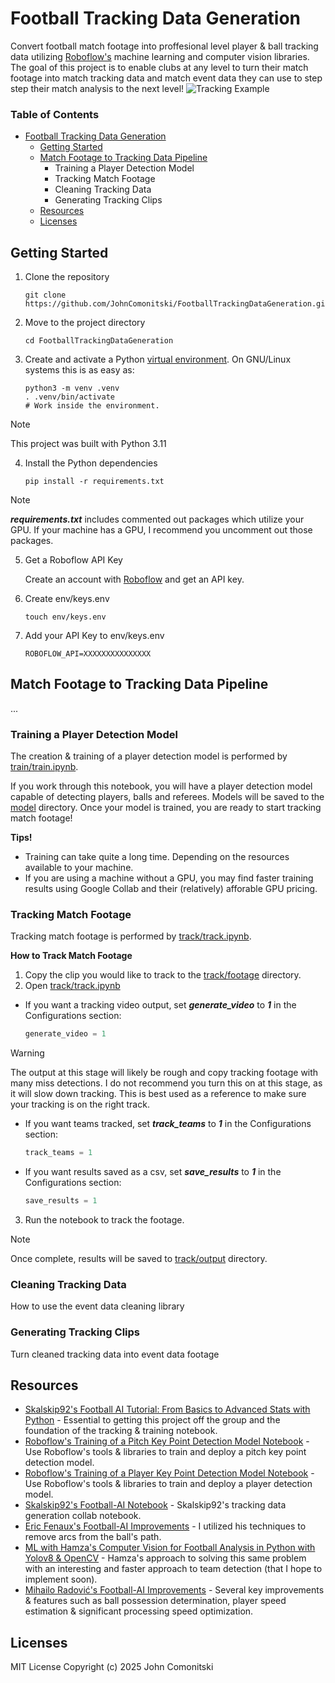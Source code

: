 # Football Tracking Data Generation
Convert football match footage into proffesional level player & ball tracking data utilizing [Roboflow's](https://roboflow.com/) machine learning and computer vision libraries. The goal of this project is to enable clubs at any level to turn their match footage into match tracking data and match event data they can use to step step their match analysis to the next level!
![Tracking Example](./examples/tracking.png)


### Table of Contents
<!--TOC-->
- [Football Tracking Data Generation](fFootball-tracking-data-generation)
  - [Getting Started](#getting-started)
  - [Match Footage to Tracking Data Pipeline](#match-footage-to-tracking-data-Pipeline)
    - Training a Player Detection Model
    - Tracking Match Footage
    - Cleaning Tracking Data
    - Generating Tracking Clips
  - [Resources](#resources)
  - [Licenses](#license)

## Getting Started
1. Clone the repository

    ```shell
    git clone https://github.com/JohnComonitski/FootballTrackingDataGeneration.git
    ```

2. Move to the project directory

    ```shell
    cd FootballTrackingDataGeneration
    ```

3. Create and activate a Python
    [virtual environment](https://docs.python.org/3/library/venv.html#creating-virtual-environments).
    On GNU/Linux systems this is as easy as:

    ```shell
    python3 -m venv .venv
    . .venv/bin/activate
    # Work inside the environment.
    ```
  > [!NOTE]
  > This project was built with Python 3.11


4. Install the Python dependencies
    ```shell
    pip install -r requirements.txt
    ```
  > [!NOTE]
  > **_requirements.txt_** includes commented out packages which utilize your GPU. If your machine has a GPU, I recommend you uncomment out those packages.

5. Get a Roboflow API Key
   
    Create an account with [Roboflow](https://roboflow.com/) and get an API key.

6. Create env/keys.env

    ```shell
    touch env/keys.env
    ```

7. Add your API Key to env/keys.env

    ```
    ROBOFLOW_API=XXXXXXXXXXXXXXX
    ```

## Match Footage to Tracking Data Pipeline
...

### Training a Player Detection Model
The creation & training of a player detection model is performed by [train/train.ipynb](./train/train.ipynb). 

If you work through this notebook, you will have a player detection model capable of detecting players, balls and referees. Models will be saved to the [model](./model) directory. Once your model is trained, you are ready to start tracking match footage!

**Tips!**
- Training can take quite a long time. Depending on the resources available to your machine.
- If you are using a machine without a GPU, you may find faster training results using Google Collab and their (relatively) afforable GPU pricing.

### Tracking Match Footage
Tracking match footage is performed by [track/track.ipynb](./track/track.ipynb).

**How to Track Match Footage**
1. Copy the clip you would like to track to the [track/footage](./track/footage) directory.
2. Open [track/track.ipynb](./track/track.ipynb)
- If you want a tracking video output, set **_generate_video_** to **_1_** in the Configurations section:
    ```python
    generate_video = 1
    ```
> [!Warning] 
> The output at this stage will likely be rough and copy tracking footage with many miss detections. I do not recommend you turn this on at this stage, as it will slow down tracking. This is best used as a reference to make sure your tracking is on the right track.
- If you want teams tracked, set **_track_teams_** to **_1_** in the Configurations section:
    ```python
    track_teams = 1
    ```
- If you want results saved as a csv, set **_save_results_** to **_1_** in the Configurations section:
    ```python
    save_results = 1
    ```
3. Run the notebook to track the footage.
> [!Note] 
> Once complete, results will be saved to [track/output](./track/output) directory.

### Cleaning Tracking Data
How to use the event data cleaning library

### Generating Tracking Clips
Turn cleaned tracking data into event data footage

## Resources
- [Skalskip92's Football AI Tutorial: From Basics to Advanced Stats with Python](https://www.youtube.com/watch?v=aBVGKoNZQUw) - Essential to getting this project off the group and the foundation of the tracking & training notebook.
- [Roboflow's Training of a Pitch Key Point Detection Model Notebook](https://colab.research.google.com/github/roboflow/sports/blob/main/examples/soccer/notebooks/train_pitch_keypoint_detector.ipynb) - Use Roboflow's tools & libraries to train and deploy a pitch key point detection model.
- [Roboflow's Training of a Player Key Point Detection Model Notebook](https://colab.research.google.com/github/roboflow/sports/blob/main/examples/soccer/notebooks/train_pitch_keypoint_detector.ipynb) - Use Roboflow's tools & libraries to train and deploy a player detection model.
- [Skalskip92's Football-AI Notebook](https://colab.research.google.com/github/roboflow-ai/notebooks/blob/main/notebooks/football-ai.ipynb) - Skalskip92's tracking data generation collab notebook.
- [Eric Fenaux's Football-AI Improvements](https://github.com/fenaux/soccer-applications/blob/main/Ball_radar.ipynb) - I utilized his techniques to remove arcs from the ball's path.
- [ML with Hamza's Computer Vision for Football Analysis in Python with Yolov8 & OpenCV](https://www.youtube.com/watch?v=yJWAtr3kvPU) - Hamza's approach to solving this same problem with an interesting and faster approach to team detection (that I hope to implement soon).
- [Mihailo Radović's Football-AI Improvements](https://x.com/skalskip92/status/1843644812953883128) - Several key improvements & features such as ball possession determination, player speed estimation & significant processing speed optimization.

## Licenses
MIT License
Copyright (c) 2025 John Comonitski